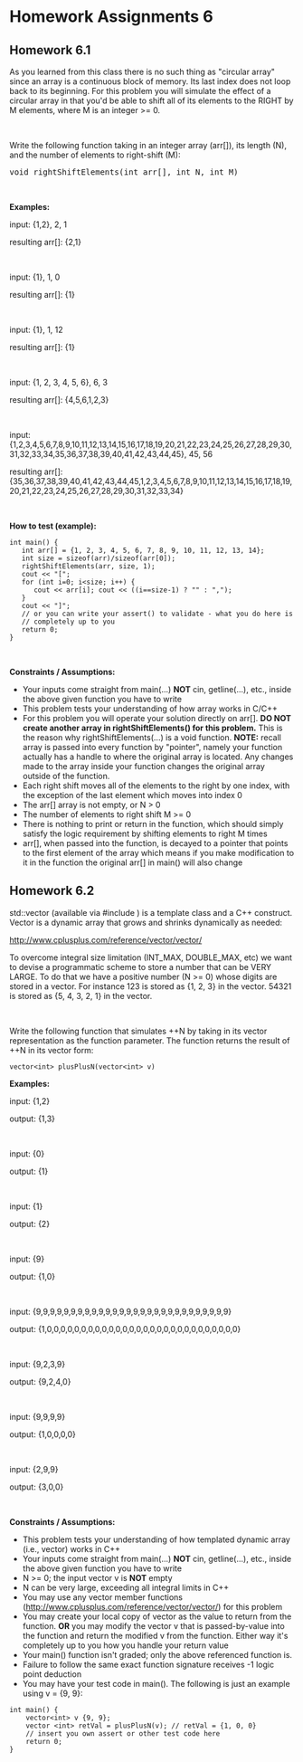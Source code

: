 # Homework Assignments 6

## Homework 6.1
As you learned from this class there is no such thing as "circular array" since an array is a continuous block of 
memory. Its last index does not loop back to its beginning. For this problem you will simulate the effect of a 
circular array in that you'd be able to shift all of its elements to the RIGHT by M elements, where M is an 
integer >= 0.

<br />

Write the following function taking in an integer array (arr[]), its length (N), and the number of elements to 
right-shift (M):

<pre>
void rightShiftElements(int arr[], int N, int M)
</pre>

<br />

**Examples:**

input: {1,2}, 2, 1

resulting arr[]: {2,1}

<br />

input: {1}, 1, 0

resulting arr[]: {1}

<br />

input: {1}, 1, 12

resulting arr[]: {1}

<br />

input: {1, 2, 3, 4, 5, 6}, 6, 3

resulting arr[]: {4,5,6,1,2,3}

<br />

input: {1,2,3,4,5,6,7,8,9,10,11,12,13,14,15,16,17,18,19,20,21,22,23,24,25,26,27,28,29,30,31,32,33,34,35,36,37,38,39,40,41,42,43,44,45}, 45, 56

resulting arr[]: {35,36,37,38,39,40,41,42,43,44,45,1,2,3,4,5,6,7,8,9,10,11,12,13,14,15,16,17,18,19,20,21,22,23,24,25,26,27,28,29,30,31,32,33,34}

<br />

**How to test (example):**

```
int main() {
   int arr[] = {1, 2, 3, 4, 5, 6, 7, 8, 9, 10, 11, 12, 13, 14};
   int size = sizeof(arr)/sizeof(arr[0]);
   rightShiftElements(arr, size, 1);
   cout << "[";
   for (int i=0; i<size; i++) {
      cout << arr[i]; cout << ((i==size-1) ? "" : ",");
   }
   cout << "]";
   // or you can write your assert() to validate - what you do here is 
   // completely up to you
   return 0;
}
```

<br />

**Constraints / Assumptions:**

* Your inputs come straight from main(...) **NOT** cin, getline(...), etc., inside the above given function you have 
to write
* This problem tests your understanding of how array works in C/C++
* For this problem you will operate your solution directly on arr[]. **DO NOT create another array in 
rightShiftElements() for this problem.** This is the reason why rightShiftElements(...) is a void function. **NOTE:** 
recall array is passed into every function by "pointer", namely your function actually has a handle to where the 
original array is located. Any changes made to the array inside your function changes the original array outside of 
the function.
* Each right shift moves all of the elements to the right by one index, with the exception of the last element which 
moves into index 0
* The arr[] array is not empty, or N > 0
* The number of elements to right shift M >= 0
* There is nothing to print or return in the function, which should simply satisfy the logic requirement by shifting 
elements to right M times
* arr[], when passed into the function, is decayed to a pointer that points to the first element of the array which 
means if you make modification to it in the function the original arr[] in main() will also change

## Homework 6.2
std::vector (available via #include <vector>) is a template class and a C++ construct. Vector is a dynamic array 
that grows and shrinks dynamically as needed:

http://www.cplusplus.com/reference/vector/vector/

To overcome integral size limitation (INT_MAX, DOUBLE_MAX, etc) we want to devise a programmatic scheme to store a 
number that can be VERY LARGE. To do that we have a positive number (N >= 0) whose digits are stored in a vector. For 
instance 123 is stored as {1, 2, 3} in the vector. 54321 is stored as {5, 4, 3, 2, 1} in the vector. 

<br />

Write the following function that simulates ++N by taking in its vector representation as the function parameter. The 
function returns the result of ++N in its vector form:

```
vector<int> plusPlusN(vector<int> v)
```

**Examples:**

input: {1,2}

output: {1,3}

<br />

input: {0}

output: {1}

<br />

input: {1}

output: {2}

<br />

input: {9}

output: {1,0}

<br />

input: {9,9,9,9,9,9,9,9,9,9,9,9,9,9,9,9,9,9,9,9,9,9,9,9,9,9,9,9}

output: {1,0,0,0,0,0,0,0,0,0,0,0,0,0,0,0,0,0,0,0,0,0,0,0,0,0,0,0,0}

<br />

input: {9,2,3,9}

output: {9,2,4,0}

<br />

input: {9,9,9,9}

output: {1,0,0,0,0}

<br />

input: {2,9,9}

output: {3,0,0}

<br />

**Constraints / Assumptions:**

* This problem tests your understanding of how templated dynamic array (i.e., vector) works in C++
* Your inputs come straight from main(...) **NOT** cin, getline(...), etc., inside the above given function you have to 
write
* N >= 0; the input vector<int> v is **NOT** empty
* N can be very large, exceeding all integral limits in C++
* You may use any vector member functions (http://www.cplusplus.com/reference/vector/vector/) for this problem
* You may create your local copy of vector<int> as the value to return from the function. **OR** you may modify the 
vector<int> v that is passed-by-value into the function and return the modified v from the function. Either way it's 
completely up to you how you handle your return value
* Your main() function isn't graded; only the above referenced function is.
* Failure to follow the same exact function signature receives -1 logic point deduction
* You may have your test code in main(). The following is just an example using v = {9, 9}:

```
int main() {
    vector<int> v {9, 9};
    vector <int> retVal = plusPlusN(v); // retVal = {1, 0, 0}
    // insert you own assert or other test code here
    return 0;
}
```
